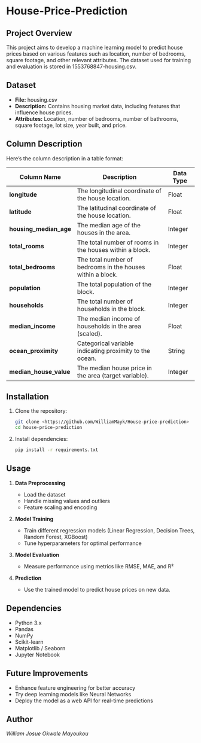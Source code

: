 # House-Price-Prediction

## Project Overview

This project aims to develop a machine learning model to predict house prices based on various features such as location, number of bedrooms, square footage, and other relevant attributes. The dataset used for training and evaluation is stored in 1553768847-housing.csv.
 
## Dataset

- **File:** housing.csv
- **Description:** Contains housing market data, including features that influence house prices.
- **Attributes:** Location, number of bedrooms, number of bathrooms, square footage, lot size, year built, and price.

## Column Description

Here’s the column description in a table format:  

| Column Name            | Description                                               | Data Type  |
|------------------------|-----------------------------------------------------------|------------|
| **longitude**         | The longitudinal coordinate of the house location.        | Float      |
| **latitude**          | The latitudinal coordinate of the house location.         | Float      |
| **housing_median_age** | The median age of the houses in the area.                | Integer    |
| **total_rooms**       | The total number of rooms in the houses within a block.   | Integer    |
| **total_bedrooms**    | The total number of bedrooms in the houses within a block. | Float     |
| **population**        | The total population of the block.                        | Integer    |
| **households**        | The total number of households in the block.              | Integer    |
| **median_income**     | The median income of households in the area (scaled).     | Float      |
| **ocean_proximity**   | Categorical variable indicating proximity to the ocean.   | String     |
| **median_house_value** | The median house price in the area (target variable).     | Integer    |


## Installation

1. Clone the repository:
   ```bash
   git clone <https://github.com/WilliamMayk/House-price-prediction>
   cd house-price-prediction
   ```

2. Install dependencies:
   ```bash
   pip install -r requirements.txt
   ```

## Usage

1. **Data Preprocessing**
   - Load the dataset
   - Handle missing values and outliers
   - Feature scaling and encoding

2. **Model Training**
   - Train different regression models (Linear Regression, Decision Trees, Random Forest, XGBoost)
   - Tune hyperparameters for optimal performance

3. **Model Evaluation**
   - Measure performance using metrics like RMSE, MAE, and R²

4. **Prediction**
   - Use the trained model to predict house prices on new data.

## Dependencies

- Python 3.x
- Pandas
- NumPy
- Scikit-learn
- Matplotlib / Seaborn
- Jupyter Notebook

## Future Improvements

- Enhance feature engineering for better accuracy
- Try deep learning models like Neural Networks
- Deploy the model as a web API for real-time predictions

## Author

_William Josue Okwale Mayoukou_  




